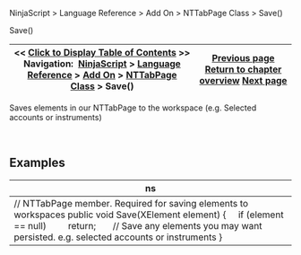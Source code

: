 ﻿


NinjaScript \> Language Reference \> Add On \> NTTabPage Class \> Save()






















Save()







| \<\< [Click to Display Table of Contents](nttabpage_save.md) \>\> **Navigation:**     [NinjaScript](ninjascript.md) \> [Language Reference](language_reference_wip.md) \> [Add On](add_on.md) \> [NTTabPage Class](nttabpage_class.md) \> Save() | [Previous page](nttabpage_restore.md) [Return to chapter overview](nttabpage_class.md) [Next page](alert_and_debug_concepts.md) |
| --- | --- |











Saves elements in our NTTabPage to the workspace (e.g. Selected accounts or instruments)


 


## 


## Examples




| ns |
| --- |
| // NTTabPage member. Required for saving elements to workspaces public void Save(XElement element) {      if (element \=\= null)          return;        // Save any elements you may want persisted. e.g. selected accounts or instruments } |









